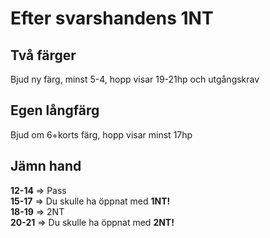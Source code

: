 # Efter svarshandens 1NT

## Två färger

Bjud ny färg, minst 5-4, hopp visar 19-21hp och utgångskrav

## Egen långfärg

Bjud om 6+korts färg, hopp visar minst 17hp

## Jämn hand

**12-14** ⇒ Pass\
**15-17** ⇒ Du skulle ha öppnat med **1NT!**\
**18-19** ⇒ 2NT\
**20-21** ⇒ Du skulle ha öppnat med **2NT!**
